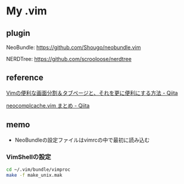 # My .vim

## plugin
NeoBundle: https://github.com/Shougo/neobundle.vim

NERDTree: https://github.com/scrooloose/nerdtree

## reference
[Vimの便利な画面分割＆タブページと、それを更に便利にする方法 - Qiita](http://qiita.com/tekkoc/items/98adcadfa4bdc8b5a6ca)

[neocomplcache.vim まとめ - Qiita](http://qiita.com/hide/items/229ff9460e75426a2d07)


## memo

* NeoBundleの設定ファイルはvimrcの中で最初に読み込む

### VimShellの設定

```sh
cd ~/.vim/bundle/vimproc
make -f make_unix.mak
```
